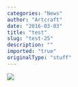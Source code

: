 ```yaml
---
categories: "News"
author: "Artcraft"
date: "2016-03-03"
title: "test"
slug: "test-25"
description: ""
imported: "true"
originalType: "stuff"
---
```



![](DelaunayPerlin.png) 

